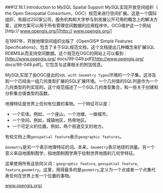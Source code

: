 ###12.18.1.Introduction to MySQL Spatial Support
MySQL实现开放空间组织（ the Open Geospatial Consortium，OGC）规范来进行空间扩展。这是一个国际组织，有超过250家公司，服务机构和大学参与到发展公开可用的概念上的解决方案，这种方案可以用于所有管理空间数据的应用程序中。OCG维护这一个网站[http://
www.opengis.org/][http://
www.opengis.org/]

在1997年，开放地理空间组织出版了《OpenGIS® Simple Features Specifications》，包含了关于SQL规范文档，这个文档提出几种概念来扩展SQL RDBMS从而支持空间数据。这个规范在OGC的网站上可以看到：[http://www.opengis.org/
docs/99-049.pdf][http://www.opengis.org/
docs/99-049.pdf]。它包含与这章相关的附加信息。

MySQL实现了由OGC提出的`SQL with Geometry Types`环境的一个子集。这涉及到一个已经由一组几何类型扩展的SQL扩展环境。一个几何值的SQL列是作为一个几何类型的列实现的。这个规范描述了一个SQL几何类型集合，和一些关于创建和分析集合值类型的函数。

地理特征是世界上任何有位置的事物。一个特征可以是：
* 一个实体。例如，一个座山，一个池塘，一做城市。
* 一个空间。例如，城镇地区，热带地区。
* 一个可定义的位置。例如，两个街道交叉的地方。

有些文档上用`geospatial feature`表示`geographic features`。

`Geometry`是另一个表示地理特征的词。本来，`Geometry`表示地球的测量。另一个意义来自地图制图学，指地图制图学用于绘制世界地图的几何学特征。

这章使用所有这些同义词：`geographic feature`, `geospatial feature`, `feature`,`geometry`。这里，用得最多的是`geometry`,定义为一个点或者一个点集代表任何在世界上有一个位置的事物。



[http://
www.opengis.org/]: http://
www.opengis.org/